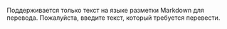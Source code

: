 Поддерживается только текст на языке разметки Markdown для перевода. Пожалуйста, введите текст, который требуется перевести.